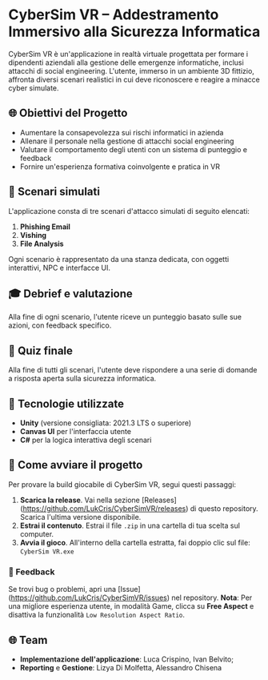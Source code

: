 # CyberSim VR – Addestramento Immersivo alla Sicurezza Informatica

CyberSim VR è un'applicazione in realtà virtuale progettata per formare i dipendenti aziendali alla gestione delle emergenze informatiche, inclusi attacchi di social engineering. L'utente, immerso in un ambiente 3D fittizio, affronta diversi scenari realistici in cui deve riconoscere e reagire a minacce cyber simulate.

## 🌐 Obiettivi del Progetto
- Aumentare la consapevolezza sui rischi informatici in azienda
- Allenare il personale nella gestione di attacchi social engineering
- Valutare il comportamento degli utenti con un sistema di punteggio e feedback
- Fornire un'esperienza formativa coinvolgente e pratica in VR

## 📂 Scenari simulati
L'applicazione consta di tre scenari d'attacco simulati di seguito elencati:
1. **Phishing Email**
2. **Vishing**
3. **File Analysis**

Ogni scenario è rappresentato da una stanza dedicata, con oggetti interattivi, NPC e interfacce UI.

## 🎓 Debrief e valutazione
Alla fine di ogni scenario, l'utente riceve un punteggio basato sulle sue azioni, con feedback specifico.

## 📝 Quiz finale
Alla fine di tutti gli scenari, l'utente deve rispondere a una serie di domande a risposta aperta sulla sicurezza informatica.

## 📅 Tecnologie utilizzate
- **Unity** (versione consigliata: 2021.3 LTS o superiore)
- **Canvas UI** per l'interfaccia utente
- **C#** per la logica interattiva degli scenari

## 🚀 Come avviare il progetto
Per provare la build giocabile di CyberSim VR, segui questi passaggi:
1. **Scarica la release**. Vai nella sezione [Releases] (https://github.com/LukCris/CyberSimVR/releases) di questo repository. Scarica l'ultima versione disponibile.
2. **Estrai il contenuto**. Estrai il file `.zip` in una cartella di tua scelta sul computer.
3.  **Avvia il gioco**. All'interno della cartella estratta, fai doppio clic sul file: `CyberSim VR.exe`

### 📩 Feedback
Se trovi bug o problemi, apri una [Issue] (https://github.com/LukCris/CyberSimVR/issues) nel repository.
**Nota**: Per una migliore esperienza utente, in modalità Game, clicca su **Free Aspect** e disattiva la funzionalità `Low Resolution Aspect Ratio`.

## 🌐 Team
- **Implementazione dell'applicazione**: Luca Crispino, Ivan Belvito;
- **Reporting** e **Gestione**: Lizya Di Molfetta, Alessandro Chisena
